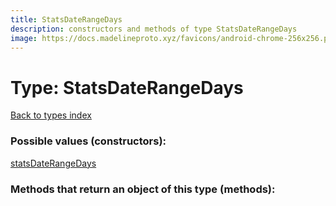 ```yaml
---
title: StatsDateRangeDays
description: constructors and methods of type StatsDateRangeDays
image: https://docs.madelineproto.xyz/favicons/android-chrome-256x256.png
---
```

# Type: StatsDateRangeDays  
[Back to types index](index.md)



### Possible values (constructors):

[statsDateRangeDays](../constructors/statsDateRangeDays.md)  



### Methods that return an object of this type (methods):



